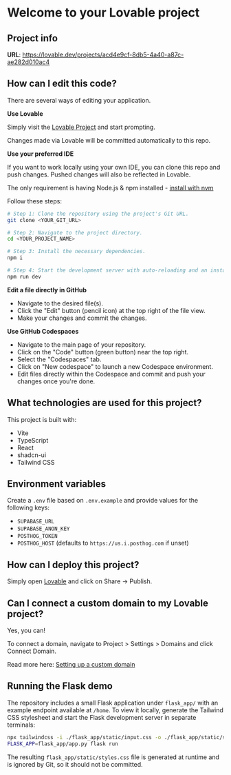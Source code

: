 # Welcome to your Lovable project

## Project info

**URL**: https://lovable.dev/projects/acd4e9cf-8db5-4a40-a87c-ae282d010ac4

## How can I edit this code?

There are several ways of editing your application.

**Use Lovable**

Simply visit the [Lovable Project](https://lovable.dev/projects/acd4e9cf-8db5-4a40-a87c-ae282d010ac4) and start prompting.

Changes made via Lovable will be committed automatically to this repo.

**Use your preferred IDE**

If you want to work locally using your own IDE, you can clone this repo and push changes. Pushed changes will also be reflected in Lovable.

The only requirement is having Node.js & npm installed - [install with nvm](https://github.com/nvm-sh/nvm#installing-and-updating)

Follow these steps:

```sh
# Step 1: Clone the repository using the project's Git URL.
git clone <YOUR_GIT_URL>

# Step 2: Navigate to the project directory.
cd <YOUR_PROJECT_NAME>

# Step 3: Install the necessary dependencies.
npm i

# Step 4: Start the development server with auto-reloading and an instant preview.
npm run dev
```

**Edit a file directly in GitHub**

- Navigate to the desired file(s).
- Click the "Edit" button (pencil icon) at the top right of the file view.
- Make your changes and commit the changes.

**Use GitHub Codespaces**

- Navigate to the main page of your repository.
- Click on the "Code" button (green button) near the top right.
- Select the "Codespaces" tab.
- Click on "New codespace" to launch a new Codespace environment.
- Edit files directly within the Codespace and commit and push your changes once you're done.

## What technologies are used for this project?

This project is built with:

- Vite
- TypeScript
- React
- shadcn-ui
- Tailwind CSS

## Environment variables

Create a `.env` file based on `.env.example` and provide values for the following keys:

- `SUPABASE_URL`
- `SUPABASE_ANON_KEY`
- `POSTHOG_TOKEN`
- `POSTHOG_HOST` (defaults to `https://us.i.posthog.com` if unset)

## How can I deploy this project?

Simply open [Lovable](https://lovable.dev/projects/acd4e9cf-8db5-4a40-a87c-ae282d010ac4) and click on Share -> Publish.

## Can I connect a custom domain to my Lovable project?

Yes, you can!

To connect a domain, navigate to Project > Settings > Domains and click Connect Domain.

Read more here: [Setting up a custom domain](https://docs.lovable.dev/tips-tricks/custom-domain#step-by-step-guide)

## Running the Flask demo

The repository includes a small Flask application under `flask_app/` with an example
endpoint available at `/home`. To view it locally, generate the Tailwind CSS
stylesheet and start the Flask development server in separate terminals:

```sh
npx tailwindcss -i ./flask_app/static/input.css -o ./flask_app/static/styles.css --watch
FLASK_APP=flask_app/app.py flask run
```

The resulting `flask_app/static/styles.css` file is generated at runtime and is
ignored by Git, so it should not be committed.

